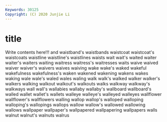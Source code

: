 ```yaml
---
Keywords: 30125
Copyright: (C) 2020 Junjie Li
---
```


# title

Write contents here!!!
and 
waistband's 
waistbands
waistcoat 
waistcoat's 
waistcoats 
waistline 
waistline's 
waistlines 
waists 
wait 
wait's 
waited
waiter 
waiter's 
waiters 
waiting 
waitress 
waitress's 
waitresses 
waits 
waive 
waived
waiver 
waiver's 
waivers 
waives 
waiving 
wake 
wake's 
waked 
wakeful 
wakefulness
wakefulness's 
waken 
wakened 
wakening 
wakens 
wakes 
waking 
wale 
wale's 
waled
wales 
waling 
walk 
walk's 
walked 
walker 
walker's 
walkers 
walking 
walkout
walkout's 
walkouts 
walks 
walkway 
walkway's 
walkways 
wall 
wall's 
wallabies 
wallaby
wallaby's 
wallboard 
wallboard's 
walled 
wallet 
wallet's 
wallets 
walleye 
walleye's 
walleyed
walleyes 
wallflower 
wallflower's 
wallflowers 
walling 
wallop 
wallop's 
walloped 
walloping 
walloping's
wallopings 
wallops 
wallow 
wallow's 
wallowed 
wallowing 
wallows 
wallpaper 
wallpaper's 
wallpapered
wallpapering 
wallpapers 
walls 
walnut 
walnut's 
walnuts 
walrus 
